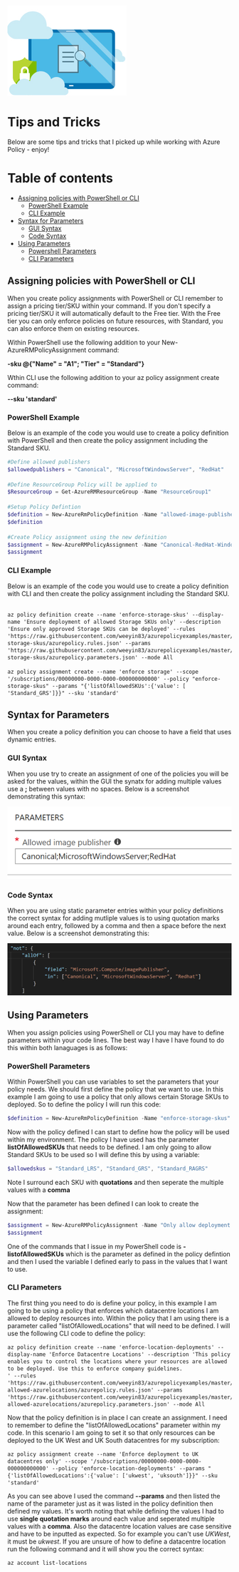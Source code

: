 ![alt text](./images/azurepolicyimage.jpg "Azure Policy Tips and Tricks")

# Tips and Tricks

Below are some tips and tricks that I picked up while working with Azure Policy - enjoy!

# Table of contents

- [Assigning policies with PowerShell or CLI](#assigning-policies-with-powershell-or-cli)
    + [PowerShell Example](#powershell-example)
    + [CLI Example](#cli-example)
- [Syntax for Parameters](#syntax-for-parameters)
    + [GUI Syntax](#gui-syntax)
    + [Code Syntax](#code-syntax)
- [Using Parameters](#using-parameters)
    + [Powershell Parameters](#powershell-parameters)
    + [CLI Parameters](#cli-parameters)

## Assigning policies with PowerShell or CLI

When you create policy assignments with PowerShell or CLI remember to assign a pricing tier/SKU within your command.  If you don't specify a pricing tier/SKU it will automatically default to the Free tier.  With the Free tier you can only enforce policies on future resources, with Standard, you can also enforce them on existing resources.

Within PowerShell use the following addition to your New-AzureRMPolicyAssignment command:

**-sku @{"Name" = "A1"; "Tier" = "Standard"}**

Wthin CLI use the following addition to your az policy assignment create command:

**--sku 'standard'**

### PowerShell Example

Below is an example of the code you would use to create a policy definition with PowerShell and then create the policy assignment including the Standard SKU.

````powershell
#Define allowed publishers
$allowedpublishers = "Canonical", "MicrosoftWindowsServer", "RedHat"

#Define ResourceGroup Policy will be applied to
$ResourceGroup = Get-AzureRMResourceGroup -Name "ResourceGroup1"

#Setup Policy Defintion
$definition = New-AzureRmPolicyDefinition -Name "allowed-image-publishers-policy" -DisplayName "Only allow a certain image publishers offerings to be deployed" -description "This policy ensures that only allowed image publisher offerings are selected from the image repository" -Policy 'https://raw.githubusercontent.com/weeyin83/azurepolicyexamples/master/Compute/allowed-image-publishers/azurepolicy.rules.json' -Parameter 'https://raw.githubusercontent.com/weeyin83/azurepolicyexamples/master/Compute/allowed-image-publishers/azurepolicy.parameters.json' -Mode All
$definition

#Create Policy assignment using the new definition
$assignment = New-AzureRMPolicyAssignment -Name "Canonical-RedHat-WindowsServer-only-policy" -Scope $ResourceGroup.ResourceId -sku @{"Name" = "A1"; "Tier" = "Standard"} -listOfAllowedimagePublisher $allowedpublishers -PolicyDefinition $definition
$assignment
````

### CLI Example

Below is an example of the code you would use to create a policy definition with CLI and then create the policy assignment including the Standard SKU.

````cli

az policy definition create --name 'enforce-storage-skus' --display-name 'Ensure deployment of allowed Storage SKUs only' --description 'Ensure only approved Storage SKUs can be deployed' --rules 'https://raw.githubusercontent.com/weeyin83/azurepolicyexamples/master/Storage/enforce-storage-skus/azurepolicy.rules.json' --params 'https://raw.githubusercontent.com/weeyin83/azurepolicyexamples/master/Storage/enforce-storage-skus/azurepolicy.parameters.json' --mode All

az policy assignment create --name 'enforce storage' --scope '/subscriptions/00000000-0000-0000-000000000000' --policy "enforce-storage-skus" --params "{'listOfAllowedSKUs':{'value': [ 'Standard_GRS']}}" --sku 'standard'
````

## Syntax for Parameters

When you create a policy definition you can choose to have a field that uses dynamic entries.

### GUI Syntax

When you use try to create an assignment of one of the policies you will be asked for the values, within the GUI the synatx for adding multiple values use a **;** between values with no spaces.  Below is a screenshot demonstrating this syntax:

![alt text](./images/parametersyntax.PNG "GUI Parameter Syntax")

### Code Syntax

When you are using static parameter entries within your policy definitions the correct syntax for adding mutliple values is to using quotation marks around each entry, followed by a comma and then a space before the next value.  Below is a screenshot demonstrating this:

![alt text](./images/parametersyntax1.png "Code Parameter Syntax")

## Using Parameters

When you assign policies using PowerShell or CLI you may have to define parameters within your code lines.  The best way I have I have found to do this within both lanaguages is as follows:

### PowerShell Parameters

Within PowerShell you can use variables to set the parameters that your policy needs.  We should first define the policy that we want to use.  In this example I am going to use a policy that only allows certain Storage SKUs to deployed. So to define the policy I will run this code:

````Powershell
$definition = New-AzureRmPolicyDefinition -Name "enforce-storage-skus" -DisplayName "Ensure deployment of allowed Storage SKUs only" -description "Ensure only approved Storage SKUs can be deployed" -Policy 'https://raw.githubusercontent.com/weeyin83/azurepolicyexamples/master/Storage/enforce-storage-skus/azurepolicy.rules.json' -Parameter 'https://raw.githubusercontent.com/weeyin83/azurepolicyexamples/master/Storage/enforce-storage-skus/azurepolicy.parameters.json' -Mode All
````

Now with the policy defined I can start to define how the policy will be used within my environment.  The policy I have used has the parameter **listOfAllowedSKUs** that needs to be defined. I am only going to allow Standard SKUs to be used so I will define this by using a variable:

````PowerShell
$allowedskus = "Standard_LRS", "Standard_GRS", "Standard_RAGRS"
````

Note I surround each SKU with **quotations** and then seperate the multiple values with a **comma**

Now that the parameter has been defined I can look to create the assignment:

````PowerShell
$assignment = New-AzureRMPolicyAssignment -Name "Only allow deployment of Standard SKUs" -Scope /subscriptions/00000000-0000-0000-0000-000000000000 -sku @{"Name" = "A1"; "Tier" = "Standard"} -listOfAllowedSKUs $allowedskus -PolicyDefinition $definition
$assignment
`````

One of the commands that I issue in my PowerShell code is **-listofAllowedSKUs** which is the parameter as defined in the policy defintion and then I used the variable I defined early to pass in the values that I want to use. 

### CLI Parameters

The first thing you need to do is define your policy, in this example I am going to be using a policy that enforces which datacentre locations I am allowed to deploy resources into.  Within the policy that I am using there is a parameter called "listOfAllowedLocations" that will need to be defined.  I will use the following CLI code to define the policy:

````cli
az policy definition create --name 'enforce-location-deployments' --display-name 'Enforce Datacentre Locations' --description 'This policy enables you to control the locations where your resources are allowed to be deployed. Use this to enforce company guidelines.
' --rules 'https://raw.githubusercontent.com/weeyin83/azurepolicyexamples/master/Location/enforce-allowed-azurelocations/azurepolicy.rules.json' --params 'https://raw.githubusercontent.com/weeyin83/azurepolicyexamples/master/Location/enforce-allowed-azurelocations/azurepolicy.parameters.json' --mode All
````

Now that the policy definition is in place I can create an assignment. I need to remember to define the "listOfAllowedLocations" parameter within my code.  In this scenario I am going to set it so that only resources can be deployed to the UK West and UK South datacentres for my subscription:

````cli
az policy assignment create --name 'Enforce deployment to UK datacentres only' --scope '/subscriptions/00000000-0000-0000-000000000000' --policy 'enforce-location-deployments' --params "{'listOfAllowedLocations':{'value': ['ukwest', 'uksouth']}}" --sku 'standard'
````

As you can see above I used the command **--params** and then listed the name of the parameter just as it was listed in the policy definition then defined my values.  It's worth noting that while defining the values I had to use **single quotation marks** around each value and seperated multiple values with a **comma**.  Also the datacentre location values are case sensitive and have to be inputted as expected.  So for example you can't use *UKWest*, it must be *ukwest*.  If you are unsure of how to define a datacentre location run the following command and it will show you the correct syntax:

````cli
az account list-locations
````